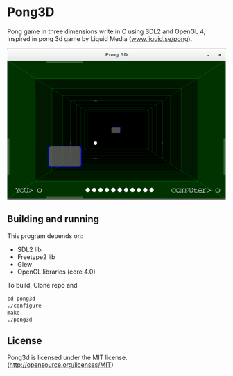 # Pong3D

Pong game in three dimensions write in C using SDL2 and OpenGL 4, inspired in pong 3d game by Liquid Media (www.liquid.se/pong).

![Pong3D](screenshot.png)

## Building and running

This program depends on:

* SDL2 lib
* Freetype2 lib
* Glew
* OpenGL libraries (core 4.0)

To build, Clone repo and

```
cd pong3d
./configure
make
./pong3d
```

## License

Pong3d is licensed under the MIT license. (http://opensource.org/licenses/MIT)


